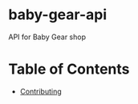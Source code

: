 # baby-gear-api
API for Baby Gear shop

# Table of Contents

* [Contributing](https://github.com/anahit42/baby-gear-api/src/master/docs/CONTRIBUTING.md)
